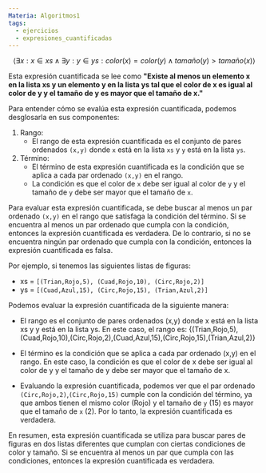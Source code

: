 ```yaml
---
Materia: Algoritmos1
tags:
  - ejercicios
  - expresiones_cuantificadas
---
```

$$
⟨ ∃ x : x ∈ xs ∧ ∃ y : y ∈ ys : color(x) = color(y) ∧ tamaño(y) > tamaño(x) ⟩
$$

Esta expresión cuantificada se lee como **"Existe al menos un elemento x en la lista xs y un elemento y en la lista ys tal que el color de x es igual al color de y y el tamaño de y es mayor que el tamaño de x."**

Para entender cómo se evalúa esta expresión cuantificada, podemos desglosarla en sus componentes:
1. Rango:
   - El rango de esta expresión cuantificada es el conjunto de pares ordenados `(x,y)` donde `x` está en la lista `xs` y `y` está en la lista `ys`.
2. Término:
   - El término de esta expresión cuantificada es la condición que se aplica a cada par ordenado `(x,y)` en el rango.
   - La condición es que el color de `x` debe ser igual al color de `y` y el tamaño de `y` debe ser mayor que el tamaño de `x`.

Para evaluar esta expresión cuantificada, se debe buscar al menos un par ordenado `(x,y)` en el rango que satisfaga la condición del término. Si se encuentra al menos un par ordenado que cumpla con la condición, entonces la expresión cuantificada es verdadera. De lo contrario, si no se encuentra ningún par ordenado que cumpla con la condición, entonces la expresión cuantificada es falsa.

Por ejemplo, si tenemos las siguientes listas de figuras:

- xs = `[(Trian,Rojo,5), (Cuad,Rojo,10), (Circ,Rojo,2)]`
- ys = `[(Cuad,Azul,15), (Circ,Rojo,15), (Trian,Azul,2)]`

Podemos evaluar la expresión cuantificada de la siguiente manera:

- El rango es el conjunto de pares ordenados (x,y) donde x está en la lista xs y y está en la lista ys. En este caso, el rango es:
  {(Trian,Rojo,5),(Cuad,Rojo,10),(Circ,Rojo,2),(Cuad,Azul,15),(Circ,Rojo,15),(Trian,Azul,2)}

- El término es la condición que se aplica a cada par ordenado (x,y) en el rango. En este caso, la condición es que el color de x debe ser igual al color de y y el tamaño de y debe ser mayor que el tamaño de x.

- Evaluando la expresión cuantificada, podemos ver que el par ordenado `(Circ,Rojo,2)`,`(Circ,Rojo,15)` cumple con la condición del término, ya que ambos tienen el mismo color (Rojo) y el tamaño de `y` (15) es mayor que el tamaño de `x` (2). Por lo tanto, la expresión cuantificada es verdadera.

En resumen, esta expresión cuantificada se utiliza para buscar pares de figuras en dos listas diferentes que cumplan con ciertas condiciones de color y tamaño. Si se encuentra al menos un par que cumpla con las condiciones, entonces la expresión cuantificada es verdadera.